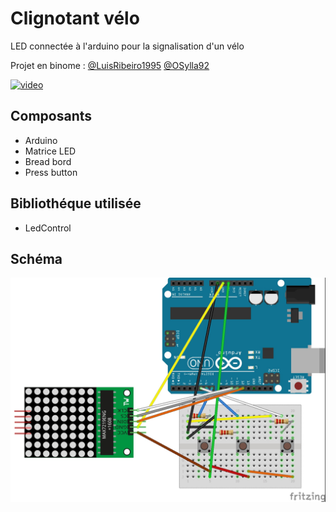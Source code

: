 # __Clignotant vélo__

LED connectée à l'arduino pour la signalisation d'un vélo

Projet en binome :
[@LuisRibeiro1995](https://github.com/LuisRibeiro1995)
[@OSylla92](https://github.com/OSylla92)

[![video](https://img.youtube.com/vi/A3YGFTn7JCA/0.jpg)](https://youtu.be/I3PM2Pmtjjs)

## __Composants__

+ Arduino
+ Matrice LED
+ Bread bord
+ Press button

## __Bibliothéque utilisée__

+ LedControl

## __Schéma__ 

![Sketch](Sketch_bb.jpg)

